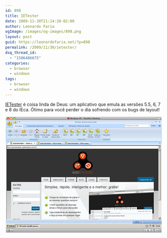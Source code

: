 ```yaml
---
id: 898
title: IETester
date: 2009-11-30T21:14:20-02:00
author: Leonardo Faria
ogImage: /images/og-images/898.png
layout: post
guid: https://leonardofaria.net/?p=898
permalink: /2009/11/30/ietester/
dsq_thread_id:
  - "1506486675"
categories:
  - browser
  - windows
tags:
  - browser
  - windows
---
```

[IETester](http://my-debugbar.com/wiki/IETester/HomePage) é coisa linda de Deus: um aplicativo que emula as versões 5.5, 6, 7 e 8 do IEca. Ótimo para você perder o dia sofrendo com os bugs de layout!

<center>
  <a href="http://my-debugbar.com/wiki/IETester/HomePage"><img src="/wp-content/uploads/2009/11/ietester.jpg" alt="ietester" title="ietester" /></a>
</center>
